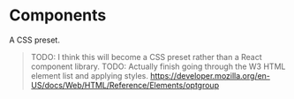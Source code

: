 # Components

A CSS preset.

> TODO: I think this will become a CSS preset rather than a React component library.
> TODO: Actually finish going through the W3 HTML element list and applying styles.
> https://developer.mozilla.org/en-US/docs/Web/HTML/Reference/Elements/optgroup